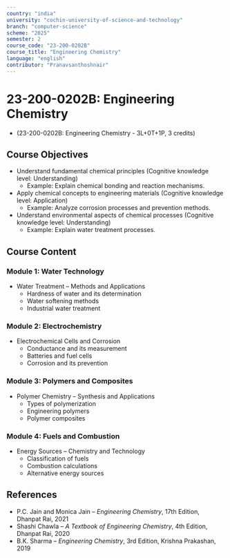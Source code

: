 ```yaml
---
country: "india"
university: "cochin-university-of-science-and-technology"
branch: "computer-science"
scheme: "2025"
semester: 2
course_code: "23-200-0202B"
course_title: "Engineering Chemistry"
language: "english"
contributor: "Pranavsanthoshnair"
---
```


# 23-200-0202B: Engineering Chemistry
  - (23-200-0202B: Engineering Chemistry - 3L+0T+1P, 3 credits)

## Course Objectives

* Understand fundamental chemical principles (Cognitive knowledge level: Understanding)
    - Example: Explain chemical bonding and reaction mechanisms.
* Apply chemical concepts to engineering materials (Cognitive knowledge level: Application)
    - Example: Analyze corrosion processes and prevention methods.
* Understand environmental aspects of chemical processes (Cognitive knowledge level: Understanding)
    - Example: Explain water treatment processes.

## Course Content

### Module 1: Water Technology

* Water Treatment – Methods and Applications
  - Hardness of water and its determination
  - Water softening methods
  - Industrial water treatment

### Module 2: Electrochemistry

* Electrochemical Cells and Corrosion
  - Conductance and its measurement
  - Batteries and fuel cells
  - Corrosion and its prevention

### Module 3: Polymers and Composites

* Polymer Chemistry – Synthesis and Applications
  - Types of polymerization
  - Engineering polymers
  - Polymer composites

### Module 4: Fuels and Combustion

* Energy Sources – Chemistry and Technology
  - Classification of fuels
  - Combustion calculations
  - Alternative energy sources

## References

* P.C. Jain and Monica Jain – *Engineering Chemistry*, 17th Edition, Dhanpat Rai, 2021
* Shashi Chawla – *A Textbook of Engineering Chemistry*, 4th Edition, Dhanpat Rai, 2020
* B.K. Sharma – *Engineering Chemistry*, 3rd Edition, Krishna Prakashan, 2019
